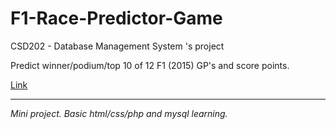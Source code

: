 # F1-Race-Predictor-Game

CSD202 - Database Management System 's  project 

Predict winner/podium/top 10 of 12 F1 (2015)  GP's and score points.

[Link](http://vish.netne.net/F1-Race-Predictor-Game/)

---
*Mini project. Basic html/css/php and mysql learning.*
